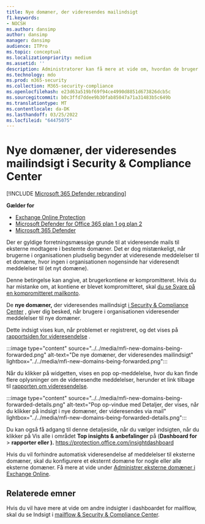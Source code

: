 ```yaml
---
title: Nye domæner, der videresendes mailindsigt
f1.keywords:
- NOCSH
ms.author: dansimp
author: dansimp
manager: dansimp
audience: ITPro
ms.topic: conceptual
ms.localizationpriority: medium
ms.assetid: ''
description: Administratorer kan få mere at vide om, hvordan de bruger mailindsigt om nye domæner i mailflowdashboardet i Security & Compliance Center til at undersøge, hvornår deres brugere videresender meddelelser til eksterne domæner, der aldrig er blevet videresendt til.
ms.technology: mdo
ms.prod: m365-security
ms.collection: M365-security-compliance
ms.openlocfilehash: e23d63a519bf69f94ce4990d8851d673826dcb5c
ms.sourcegitcommit: b0c3ffd7ddee9b30fab85047a71a31483b5c649b
ms.translationtype: MT
ms.contentlocale: da-DK
ms.lasthandoff: 03/25/2022
ms.locfileid: "64475075"
---
```

# <a name="new-domains-being-forwarded-email-insight-in-the-security--compliance-center"></a>Nye domæner, der videresendes mailindsigt i Security & Compliance Center

[!INCLUDE [Microsoft 365 Defender rebranding](../includes/microsoft-defender-for-office.md)]

**Gælder for**
- [Exchange Online Protection](exchange-online-protection-overview.md)
- [Microsoft Defender for Office 365 plan 1 og plan 2](defender-for-office-365.md)
- [Microsoft 365 Defender](../defender/microsoft-365-defender.md)

Der er gyldige forretningsmæssige grunde til at videresende mails til eksterne modtagere i bestemte domæner. Det er dog mistænkeligt, når brugerne i organisationen pludselig begynder at videresende meddelelser til et domæne, hvor ingen i organisationen nogensinde har videresendt meddelelser til (et nyt domæne).

Denne betingelse kan angive, at brugerkontiene er kompromitteret. Hvis du har mistanke om, at kontiene er blevet kompromitteret, skal [du se Svare på en kompromitteret mailkonto](responding-to-a-compromised-email-account.md).

De **nye domæner,** der videresendes mailindsigt [i Security & Compliance Center](https://protection.office.com) , giver dig besked, når brugere i organisationen videresender meddelelser til nye domæner.

Dette indsigt vises kun, når problemet er registreret, og det vises på [rapportsiden for videresendelse](view-mail-flow-reports.md#forwarding-report) .

:::image type="content" source="../../media/mfi-new-domains-being-forwarded.png" alt-text="De nye domæner, der videresendes mailindsigt" lightbox="../../media/mfi-new-domains-being-forwarded.png":::


Når du klikker på widgetten, vises en pop op-meddelelse, hvor du kan finde flere oplysninger om de videresendte meddelelser, herunder et link tilbage til [rapporten om videresendelse](view-mail-flow-reports.md#forwarding-report).

:::image type="content" source="../../media/mfi-new-domains-being-forwarded-details.png" alt-text="Pop op-vindue med Detaljer, der vises, når du klikker på indsigt i nye domæner, der videresendes via mail" lightbox="../../media/mfi-new-domains-being-forwarded-details.png":::

Du kan også få adgang til denne detaljeside, når du vælger indsigten,  når du klikker på Vis alle i området **Top insights & anbefalinger** på (**Dashboard for** \> **rapporter eller ).** <https://protection.office.com/insightdashboard>

Hvis du vil forhindre automatisk videresendelse af meddelelser til eksterne domæner, skal du konfigurere et eksternt domæne for nogle eller alle eksterne domæner. Få mere at vide under [Administrer eksterne domæner i Exchange Online](/Exchange/mail-flow-best-practices/remote-domains/manage-remote-domains).

## <a name="related-topics"></a>Relaterede emner

Hvis du vil have mere at vide om andre indsigter i dashboardet for mailflow, skal du se Indsigt i [mailflow & Security & Compliance Center](mail-flow-insights-v2.md).